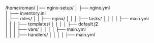 /home/roman/
│── nginx-setup/
│   ├── nginx.yml                  
│   ├── inventory.ini              
│   ├── roles/
│   │   ├── nginx/
│   │   │   ├── tasks/
│   │   │   │   ├── main.yml      
│   │   │   ├── templates/
│   │   │   │   ├── default.j2     
│   │   │   ├── vars/
│   │   │   │   ├── main.yml      
│   │   │   ├── handlers/
│   │   │   │   ├── main.yml 
